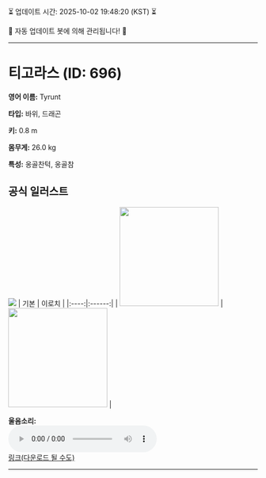 
⏳ 업데이트 시간: 2025-10-02 19:48:20 (KST) ⏳

🤖 자동 업데이트 봇에 의해 관리됩니다! 🤖

---

# 티고라스 (ID: 696)
**영어 이름:** Tyrunt

**타입:** 바위, 드래곤

**키:** 0.8 m

**몸무게:** 26.0 kg

**특성:** 옹골찬턱, 옹골참

## 공식 일러스트
![](https://raw.githubusercontent.com/PokeAPI/sprites/master/sprites/pokemon/other/official-artwork/696.png)
| 기본 | 이로치 |
|:----:|:------:|
| <img src="http://play.pokemonshowdown.com/sprites/ani/tyrunt.gif" width="200"> | <img src="http://play.pokemonshowdown.com/sprites/ani-shiny/tyrunt.gif" width="200"> |

**울음소리:**<br><audio controls src="https://raw.githubusercontent.com/PokeAPI/cries/main/cries/pokemon/latest/696.ogg"></audio><br> [링크(다운로드 될 수도)](https://raw.githubusercontent.com/PokeAPI/cries/main/cries/pokemon/latest/696.ogg)


---

